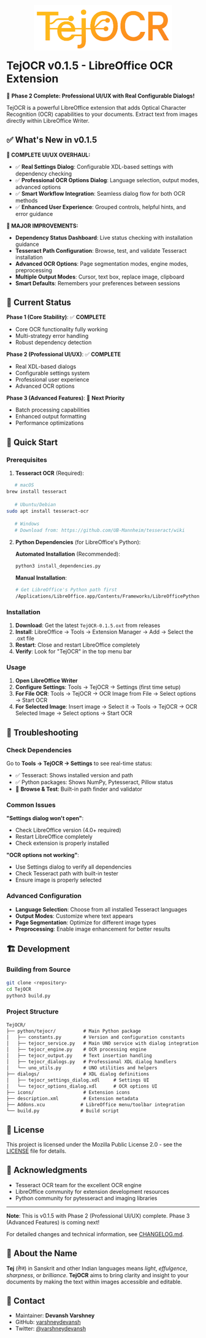 <!-- This Source Code Form is subject to the terms of the Mozilla Public -->
<!-- License, v. 2.0. If a copy of the MPL was not distributed with this -->
<!-- file, You can obtain one at https://mozilla.org/MPL/2.0/. -->
<!-- © 2025 Devansh (Author of TejOCR) -->

<div align="center">
  <img src="icons/main_logo.png" alt="TejOCR Logo" width="360" style="margin-bottom: -20px;"/>
</div>

# TejOCR v0.1.5 - LibreOffice OCR Extension

🎉 **Phase 2 Complete: Professional UI/UX with Real Configurable Dialogs!** 

TejOCR is a powerful LibreOffice extension that adds Optical Character Recognition (OCR) capabilities to your documents. Extract text from images directly within LibreOffice Writer.

## ✅ What's New in v0.1.5

**🎨 COMPLETE UI/UX OVERHAUL:**
- ✅ **Real Settings Dialog**: Configurable XDL-based settings with dependency checking
- ✅ **Professional OCR Options Dialog**: Language selection, output modes, advanced options
- ✅ **Smart Workflow Integration**: Seamless dialog flow for both OCR methods
- ✅ **Enhanced User Experience**: Grouped controls, helpful hints, and error guidance

**🔧 MAJOR IMPROVEMENTS:**
- **Dependency Status Dashboard**: Live status checking with installation guidance
- **Tesseract Path Configuration**: Browse, test, and validate Tesseract installation
- **Advanced OCR Options**: Page segmentation modes, engine modes, preprocessing
- **Multiple Output Modes**: Cursor, text box, replace image, clipboard
- **Smart Defaults**: Remembers your preferences between sessions

## 🎯 Current Status

**Phase 1 (Core Stability)**: ✅ **COMPLETE**
- Core OCR functionality fully working
- Multi-strategy error handling
- Robust dependency detection

**Phase 2 (Professional UI/UX)**: ✅ **COMPLETE**
- Real XDL-based dialogs
- Configurable settings system  
- Professional user experience
- Advanced OCR options

**Phase 3 (Advanced Features)**: 🚧 **Next Priority**
- Batch processing capabilities
- Enhanced output formatting
- Performance optimizations

## 🚀 Quick Start

### Prerequisites

1. **Tesseract OCR** (Required):
```bash
   # macOS
brew install tesseract

   # Ubuntu/Debian
sudo apt install tesseract-ocr
   
   # Windows
   # Download from: https://github.com/UB-Mannheim/tesseract/wiki
   ```

2. **Python Dependencies** (for LibreOffice's Python):
   
   **Automated Installation** (Recommended):
   ```bash
   python3 install_dependencies.py
   ```

   **Manual Installation**:
   ```bash
   # Get LibreOffice's Python path first
   /Applications/LibreOffice.app/Contents/Frameworks/LibreOfficePython.framework/Versions/Current/bin/python3 -m pip install numpy pytesseract pillow
   ```

### Installation

1. **Download**: Get the latest `TejOCR-0.1.5.oxt` from releases
2. **Install**: LibreOffice → Tools → Extension Manager → Add → Select the .oxt file
3. **Restart**: Close and restart LibreOffice completely
4. **Verify**: Look for "TejOCR" in the top menu bar

### Usage

1. **Open LibreOffice Writer**
2. **Configure Settings**: Tools → TejOCR → Settings (first time setup)
3. **For File OCR**: Tools → TejOCR → OCR Image from File → Select options → Start OCR
4. **For Selected Image**: Insert image → Select it → Tools → TejOCR → OCR Selected Image → Select options → Start OCR

## 🔧 Troubleshooting

### Check Dependencies
Go to **Tools → TejOCR → Settings** to see real-time status:
- ✅ Tesseract: Shows installed version and path
- ✅ Python packages: Shows NumPy, Pytesseract, Pillow status
- 📁 **Browse & Test**: Built-in path finder and validator

### Common Issues

**"Settings dialog won't open"**:
- Check LibreOffice version (4.0+ required)
- Restart LibreOffice completely
- Check extension is properly installed

**"OCR options not working"**:
- Use Settings dialog to verify all dependencies
- Check Tesseract path with built-in tester
- Ensure image is properly selected

### Advanced Configuration
- **Language Selection**: Choose from all installed Tesseract languages
- **Output Modes**: Customize where text appears
- **Page Segmentation**: Optimize for different image types
- **Preprocessing**: Enable image enhancement for better results

## 🏗️ Development

### Building from Source
   ```bash
git clone <repository>
cd TejOCR
python3 build.py
   ```

### Project Structure
```
TejOCR/
├── python/tejocr/          # Main Python package
│   ├── constants.py        # Version and configuration constants
│   ├── tejocr_service.py   # Main UNO service with dialog integration
│   ├── tejocr_engine.py    # OCR processing engine
│   ├── tejocr_output.py    # Text insertion handling
│   ├── tejocr_dialogs.py   # Professional XDL dialog handlers
│   └── uno_utils.py        # UNO utilities and helpers
├── dialogs/                # XDL dialog definitions
│   ├── tejocr_settings_dialog.xdl     # Settings UI
│   └── tejocr_options_dialog.xdl      # OCR options UI
├── icons/                  # Extension icons
├── description.xml         # Extension metadata
├── Addons.xcu             # LibreOffice menu/toolbar integration
└── build.py               # Build script
```

## 📝 License

This project is licensed under the Mozilla Public License 2.0 - see the [LICENSE](LICENSE) file for details.

## 🙏 Acknowledgments

- Tesseract OCR team for the excellent OCR engine
- LibreOffice community for extension development resources
- Python community for pytesseract and imaging libraries

---

**Note**: This is v0.1.5 with Phase 2 (Professional UI/UX) complete. Phase 3 (Advanced Features) is coming next!

For detailed changes and technical information, see [CHANGELOG.md](CHANGELOG.md).

## 🧠 About the Name

**Tej** (तेज) in Sanskrit and other Indian languages means *light*, *effulgence*, *sharpness*, or *brilliance*. **TejOCR** aims to bring clarity and insight to your documents by making the text within images accessible and editable.

## 📧 Contact

*   Maintainer: **Devansh Varshney**
*   GitHub: [varshneydevansh](https://github.com/varshneydevansh)
*   Twitter: [@varshneydevansh](https://x.com/varshneydevansh)